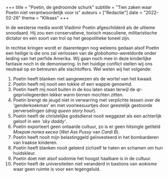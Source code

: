 +++
title     = "Poetin, de gedroomde schurk"
subtitle  = "Tien zaken waar Poetin niet verantwoordelijk voor is"
auteurs   = ["Redactie"]
date      = "2022-02-26"
thema     = "Klikaas"
+++


In de westerse media wordt Vladimir Poetin afgeschilderd als de ultieme snoodaard. Hij zou een conservatieve, toxisch masculiene, militaristische dictator en een soort van trol op het geopolitieke toneel zijn.

In rechtse kringen wordt er daarentegen nog weleens gedaan alsof Poetin een heilige is die ons zal verlossen van de <i>globohomo</i>-wereldorde onder leiding van het perfide Amerika. Wij gaan noch mee in deze kinderlijke fantasie noch in de demonisering. In het huidige conflict stellen wij ons neutraal op en betreuren alle slachtoffers. Wel weten wij het volgende:

1. Poetin heeft blanken niet aangewezen als de wortel van het kwaad.
2. Poetin heeft mij nooit een tokkie of een wappie genoemd.
3. Poetin heeft mij nooit buiten in de kou laten staan terwijl de qr-geprivilegeerden lekker warm binnen mochten zitten.
4. Poetin brengt de jeugd niet in verwarring met verplichte lessen over de 'genderkoekman' en met voorleesuurtjes door geestelijk gestoorde perverselingen (_drag queen story hour_).
5. Poetin heeft de christelijke godsdienst nooit weggezet als een achterlijk geloof in een _'sky daddy'_.
6. Poetin exporteert geen ontaarde cultuur, zo is er geen hitsingle getiteld _Мокрая попка киска_ (_Wet Ass Pussy_ van _Cardi B_).
7. Poetin heeft nooit mijn belastinggeld geïnvesteerd in het bombarderen van Iraakse kinderen.
8. Poetin heeft blanken nooit geleerd zichzelf te haten en schamen om hun huidskleur.
9. Poetin doet niet alsof sodomie het hoogst haalbare is in de cultuur.
10. Poetin heeft de universiteiten niet veranderd in bastions van _wokisme_ waar geen ruimte is voor een tegengeluid.
